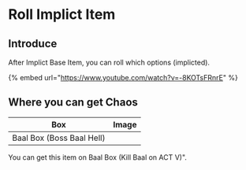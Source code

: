 # Roll Implict Item

## Introduce

After Implict Base Item, you can roll which options (implicted).

{% embed url="https://www.youtube.com/watch?v=-8KOTsFRnrE" %}

## Where you can get Chaos

<table data-view="cards"><thead><tr><th>Box</th><th>Image</th></tr></thead><tbody><tr><td>Baal Box (Boss Baal Hell)</td><td><a href="https://i1.wp.com/diablo2-vn.com/tm/app/uploads/2023/04/2XqkAqJ.png?ssl=1"><img src="https://i1.wp.com/diablo2-vn.com/tm/app/uploads/2023/04/2XqkAqJ.png?resize=584%2C436&#x26;ssl=1" alt=""></a></td></tr></tbody></table>

You can get this item on Baal Box (Kill Baal on ACT V)".